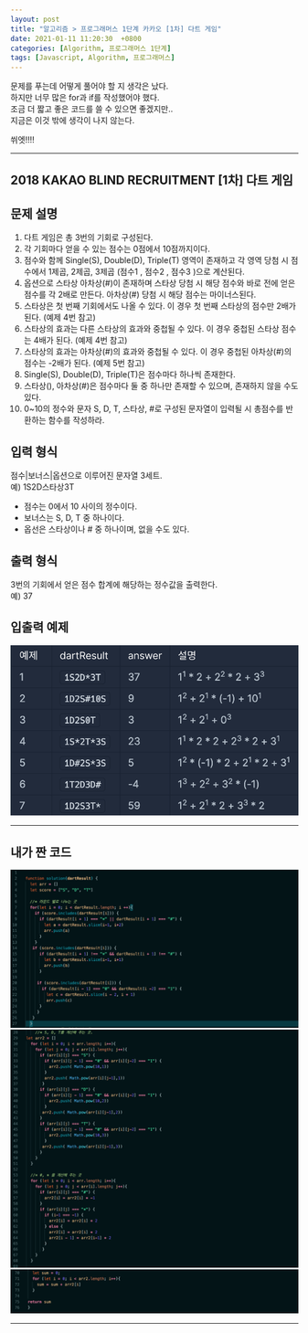 ```yaml
---
layout: post
title: "알고리즘 > 프로그래머스 1단계 카카오 [1차] 다트 게임"
date: 2021-01-11 11:20:30  +0800
categories: [Algorithm, 프로그래머스 1단계]
tags: [Javascript, Algorithm, 프로그래머스]
---
```


문제를 푸는데 어떻게 풀어야 할 지 생각은 났다.  
하지만 너무 많은 for과 if를 작성했어야 했다.  
조금 더 짧고 좋은 코드를 쓸 수 있으면 좋겠지만..  
지금은 이것 밖에 생각이 나지 않는다.

쒸엣!!!!

---

## **2018 KAKAO BLIND RECRUITMENT [1차] 다트 게임**

## **문제 설명**

1. 다트 게임은 총 3번의 기회로 구성된다.
2. 각 기회마다 얻을 수 있는 점수는 0점에서 10점까지이다.
3. 점수와 함께 Single(S), Double(D), Triple(T) 영역이 존재하고 각 영역 당첨 시 점수에서 1제곱, 2제곱, 3제곱 (점수1 , 점수2 , 점수3 )으로 계산된다.
4. 옵션으로 스타상 아차상(#)이 존재하며 스타상 당첨 시 해당 점수와 바로 전에 얻은 점수를 각 2배로 만든다. 아차상(#) 당첨 시 해당 점수는 마이너스된다.
5. 스타상은 첫 번째 기회에서도 나올 수 있다. 이 경우 첫 번째 스타상의 점수만 2배가 된다. (예제 4번 참고)
6. 스타상의 효과는 다른 스타상의 효과와 중첩될 수 있다. 이 경우 중첩된 스타상 점수는 4배가 된다. (예제 4번 참고)
7. 스타상의 효과는 아차상(#)의 효과와 중첩될 수 있다. 이 경우 중첩된 아차상(#)의 점수는 -2배가 된다. (예제 5번 참고)
8. Single(S), Double(D), Triple(T)은 점수마다 하나씩 존재한다.
9. 스타상(), 아차상(#)은 점수마다 둘 중 하나만 존재할 수 있으며, 존재하지 않을 수도 있다.
10. 0~10의 정수와 문자 S, D, T, 스타상, #로 구성된 문자열이 입력될 시 총점수를 반환하는 함수를 작성하라.

## **입력 형식**

점수|보너스|옵션으로 이루어진 문자열 3세트.  
예) 1S2D스타상3T

- 점수는 0에서 10 사이의 정수이다.
- 보너스는 S, D, T 중 하나이다.
- 옵선은 스타상이나 # 중 하나이며, 없을 수도 있다.

## **출력 형식**

3번의 기회에서 얻은 점수 합계에 해당하는 정수값을 출력한다.  
예) 37

## **입출력 예제**

![image](/assets/img/sample/dart1.png)

---

## **내가 짠 코드**

![image](/assets/img/sample/dart2.png)
![image](/assets/img/sample/dart3.png)
![image](/assets/img/sample/dart4.png)

---

